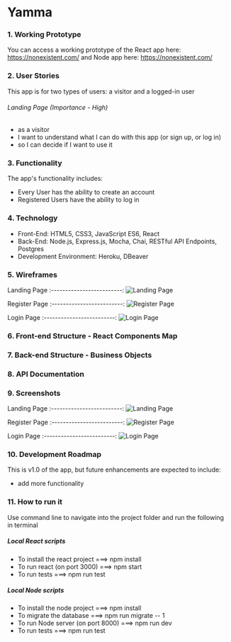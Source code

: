 # Yamma

### 1. Working Prototype

You can access a working prototype of the React app here: https://nonexistent.com/ and Node app here: https://nonexistent.com/

### 2. User Stories

This app is for two types of users: a visitor and a logged-in user

###### Landing Page (Importance - High)

- as a visitor
- I want to understand what I can do with this app (or sign up, or log in)
- so I can decide if I want to use it

### 3. Functionality

The app's functionality includes:

- Every User has the ability to create an account
- Registered Users have the ability to log in

### 4. Technology

- Front-End: HTML5, CSS3, JavaScript ES6, React
- Back-End: Node.js, Express.js, Mocha, Chai, RESTful API Endpoints, Postgres
- Development Environment: Heroku, DBeaver

### 5. Wireframes

Landing Page
:-------------------------:
![Landing Page](./github-images/wireframes/landing-page-wireframe.png)

Register Page
:-------------------------:
![Register Page](./github-images/wireframes/register-page-wireframe.png)

Login Page
:-------------------------:
![Login Page](./github-images/wireframes/login-page-wireframe.png)

### 6. Front-end Structure - React Components Map

### 7. Back-end Structure - Business Objects

### 8. API Documentation

### 9. Screenshots

Landing Page
:-------------------------:
![Landing Page](./github-images/screenshots/landing-page-screenshot.png)

Register Page
:-------------------------:
![Register Page](./github-images/screenshots/register-page-screenshot.png)

Login Page
:-------------------------:
![Login Page](./github-images/screenshots/login-page-screenshot.png)

### 10. Development Roadmap

This is v1.0 of the app, but future enhancements are expected to include:

- add more functionality

### 11. How to run it

Use command line to navigate into the project folder and run the following in terminal

##### Local React scripts

- To install the react project ===> npm install
- To run react (on port 3000) ===> npm start
- To run tests ===> npm run test

##### Local Node scripts

- To install the node project ===> npm install
- To migrate the database ===> npm run migrate -- 1
- To run Node server (on port 8000) ===> npm run dev
- To run tests ===> npm run test
